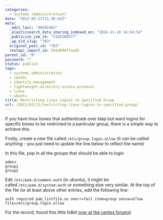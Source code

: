 ```yaml
---
categories:
  - Systems (Administration)
date: "2012-03-21T11:36:45Z"
meta:
  _edit_last: "48492462"
  _elasticsearch_data_sharing_indexed_on: "2024-11-18 14:54:54"
  _publicize_job_id: "5185288577"
  _wp_old_slug: "783"
  original_post_id: "783"
  restapi_import_id: 591d994f7aad5
parent_id: "0"
password: ""
status: publish
tags:
  - systems-administration
  - centos
  - identity-management
  - lightweight-directory-access-protocol
  - linux
  - ubuntu
title: Restricting Linux Logins to Specified Group
url: /2012/03/21/restricting-linux-logins-to-specified-group/
---
```


If you have linux boxes that authenticate over ldap but want logins for specific
boxes to be restricted to a particular group, there is a simple way to achieve
this.

Firstly, create a new file called `/etc/group.login.allow` (it can be called
anything - you just need to update the line below to reflect the name)

In this file, pop in all the groups that should be able to login

```
admin
group1
group2
```

Edit `/etc/pam.d/common-auth` (in ubuntu), it might be
called `/etc/pam.d/system-auth` or something else very similar. At the top of
the file (or at least above other entries, add the following line:

```
auth required pam_listfile.so onerr=fail item=group sense=allow file=/etc/group.login.allow
```

For the record, found this little tidbit
[over at the centos forums](https://www.centos.org/modules/newbb/viewtopic.php?topic_id=25940 "Allow Only Specific LDAP Group Access (CentOS Forums)")\
